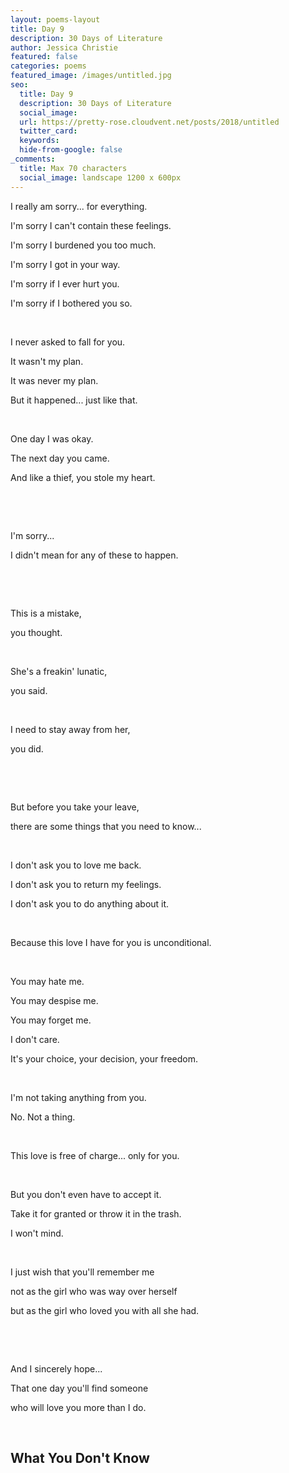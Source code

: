 ```yaml
---
layout: poems-layout
title: Day 9
description: 30 Days of Literature
author: Jessica Christie
featured: false
categories: poems
featured_image: /images/untitled.jpg
seo:
  title: Day 9
  description: 30 Days of Literature
  social_image:
  url: https://pretty-rose.cloudvent.net/posts/2018/untitled
  twitter_card:
  keywords:
  hide-from-google: false
_comments:
  title: Max 70 characters
  social_image: landscape 1200 x 600px
---
```

I really am sorry... for everything.

I'm sorry I can't contain these feelings.

I'm sorry I burdened you too much.

I'm sorry I got in your way.

I'm sorry if I ever hurt you.

I'm sorry if I bothered you so.

&nbsp;

I never asked to fall for you.

It wasn't my plan.

It was never my plan.

But it happened... just like that.

&nbsp;

One day I was okay.

The next day you came.

And like a thief, you stole my heart.

&nbsp;

&nbsp;

I'm sorry...

I didn't mean for any of these to happen.

&nbsp;

&nbsp;

This is a mistake,

you thought.

&nbsp;

She's a freakin' lunatic,

you said.

&nbsp;

I need to stay away from her,

you did.

&nbsp;

&nbsp;

But before you take your leave,

there are some things that you need to know...

&nbsp;

I don't ask you to love me back.

I don't ask you to return my feelings.

I don't ask you to do anything about it.

&nbsp;

Because this love I have for you is unconditional.

&nbsp;

You may hate me.

You may despise me.

You may forget me.

I don't care.

It's your choice, your decision, your freedom.

&nbsp;

I'm not taking anything from you.

No. Not a thing.

&nbsp;

This love is free of charge... only for you.

&nbsp;

But you don't even have to accept it.

Take it for granted or throw it in the trash.

I won't mind.

&nbsp;

I just wish that you'll remember me

not as the girl who was way over herself

but as the girl who loved you with all she had.

&nbsp;

&nbsp;

And I sincerely hope...

That one day you'll find someone

who will love you more than I do.

&nbsp;

## What You Don't Know

&nbsp;
